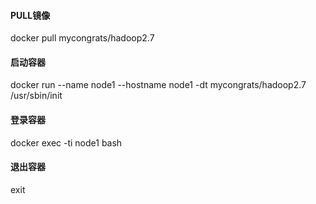 #### PULL镜像
docker pull mycongrats/hadoop2.7
#### 启动容器
docker run --name node1 --hostname node1 -dt mycongrats/hadoop2.7 /usr/sbin/init
#### 登录容器
docker exec -ti node1 bash
#### 退出容器
exit
